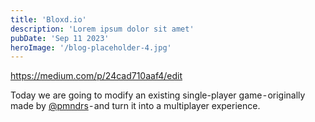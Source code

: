 ```yaml
---
title: 'Bloxd.io'
description: 'Lorem ipsum dolor sit amet'
pubDate: 'Sep 11 2023'
heroImage: '/blog-placeholder-4.jpg'
---
```


https://medium.com/p/24cad710aaf4/edit

Today we are going to modify an existing single-player game - originally made by [@pmndrs](https://github.com/pmndrs) - and turn it into a multiplayer experience.
